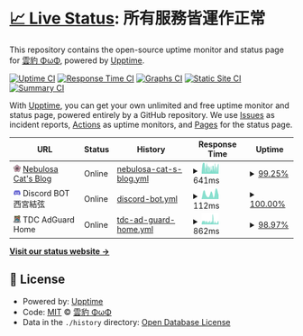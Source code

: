 # [📈 Live Status](https://nebulosa-cat.com): <!--live status--> **所有服務皆運作正常**

This repository contains the open-source uptime monitor and status page for [雲豹 ΦωΦ](https://nebulosa-cat.com), powered by [Upptime](https://github.com/upptime/upptime).

[![Uptime CI](https://github.com/Nebulosa-Cat/upptime/workflows/Uptime%20CI/badge.svg)](https://github.com/Nebulosa-Cat/upptime/actions?query=workflow%3A%22Uptime+CI%22)
[![Response Time CI](https://github.com/Nebulosa-Cat/upptime/workflows/Response%20Time%20CI/badge.svg)](https://github.com/Nebulosa-Cat/upptime/actions?query=workflow%3A%22Response+Time+CI%22)
[![Graphs CI](https://github.com/Nebulosa-Cat/upptime/workflows/Graphs%20CI/badge.svg)](https://github.com/Nebulosa-Cat/upptime/actions?query=workflow%3A%22Graphs+CI%22)
[![Static Site CI](https://github.com/Nebulosa-Cat/upptime/workflows/Static%20Site%20CI/badge.svg)](https://github.com/Nebulosa-Cat/upptime/actions?query=workflow%3A%22Static+Site+CI%22)
[![Summary CI](https://github.com/Nebulosa-Cat/upptime/workflows/Summary%20CI/badge.svg)](https://github.com/Nebulosa-Cat/upptime/actions?query=workflow%3A%22Summary+CI%22)

With [Upptime](https://upptime.js.org), you can get your own unlimited and free uptime monitor and status page, powered entirely by a GitHub repository. We use [Issues](https://github.com/Nebulosa-Cat/upptime/issues) as incident reports, [Actions](https://github.com/Nebulosa-Cat/upptime/actions) as uptime monitors, and [Pages](https://nebulosa-cat.com) for the status page.

<!--start: status pages-->
<!-- This summary is generated by Upptime (https://github.com/upptime/upptime) -->
<!-- Do not edit this manually, your changes will be overwritten -->
<!-- prettier-ignore -->
| URL | Status | History | Response Time | Uptime |
| --- | ------ | ------- | ------------- | ------ |
| <img alt="" src="https://raw.githubusercontent.com/Nebulosa-Cat/upptime/master/storge/website-icon.png" height="13"> [Nebulosa Cat's Blog](https://nebulosa-cat.com) | Online | [nebulosa-cat-s-blog.yml](https://github.com/Nebulosa-Cat/upptime/commits/HEAD/history/nebulosa-cat-s-blog.yml) | <details><summary><img alt="Response time graph" src="./graphs/nebulosa-cat-s-blog/response-time-week.png" height="20"> 641ms</summary><br><a href="https://status.nebulosa-cat.com/history/nebulosa-cat-s-blog"><img alt="Response time 753" src="https://img.shields.io/endpoint?url=https%3A%2F%2Fraw.githubusercontent.com%2FNebulosa-Cat%2Fupptime%2FHEAD%2Fapi%2Fnebulosa-cat-s-blog%2Fresponse-time.json"></a><br><a href="https://status.nebulosa-cat.com/history/nebulosa-cat-s-blog"><img alt="24-hour response time 751" src="https://img.shields.io/endpoint?url=https%3A%2F%2Fraw.githubusercontent.com%2FNebulosa-Cat%2Fupptime%2FHEAD%2Fapi%2Fnebulosa-cat-s-blog%2Fresponse-time-day.json"></a><br><a href="https://status.nebulosa-cat.com/history/nebulosa-cat-s-blog"><img alt="7-day response time 641" src="https://img.shields.io/endpoint?url=https%3A%2F%2Fraw.githubusercontent.com%2FNebulosa-Cat%2Fupptime%2FHEAD%2Fapi%2Fnebulosa-cat-s-blog%2Fresponse-time-week.json"></a><br><a href="https://status.nebulosa-cat.com/history/nebulosa-cat-s-blog"><img alt="30-day response time 753" src="https://img.shields.io/endpoint?url=https%3A%2F%2Fraw.githubusercontent.com%2FNebulosa-Cat%2Fupptime%2FHEAD%2Fapi%2Fnebulosa-cat-s-blog%2Fresponse-time-month.json"></a><br><a href="https://status.nebulosa-cat.com/history/nebulosa-cat-s-blog"><img alt="1-year response time 753" src="https://img.shields.io/endpoint?url=https%3A%2F%2Fraw.githubusercontent.com%2FNebulosa-Cat%2Fupptime%2FHEAD%2Fapi%2Fnebulosa-cat-s-blog%2Fresponse-time-year.json"></a></details> | <details><summary><a href="https://status.nebulosa-cat.com/history/nebulosa-cat-s-blog">99.25%</a></summary><a href="https://status.nebulosa-cat.com/history/nebulosa-cat-s-blog"><img alt="All-time uptime 99.82%" src="https://img.shields.io/endpoint?url=https%3A%2F%2Fraw.githubusercontent.com%2FNebulosa-Cat%2Fupptime%2FHEAD%2Fapi%2Fnebulosa-cat-s-blog%2Fuptime.json"></a><br><a href="https://status.nebulosa-cat.com/history/nebulosa-cat-s-blog"><img alt="24-hour uptime 98.95%" src="https://img.shields.io/endpoint?url=https%3A%2F%2Fraw.githubusercontent.com%2FNebulosa-Cat%2Fupptime%2FHEAD%2Fapi%2Fnebulosa-cat-s-blog%2Fuptime-day.json"></a><br><a href="https://status.nebulosa-cat.com/history/nebulosa-cat-s-blog"><img alt="7-day uptime 99.25%" src="https://img.shields.io/endpoint?url=https%3A%2F%2Fraw.githubusercontent.com%2FNebulosa-Cat%2Fupptime%2FHEAD%2Fapi%2Fnebulosa-cat-s-blog%2Fuptime-week.json"></a><br><a href="https://status.nebulosa-cat.com/history/nebulosa-cat-s-blog"><img alt="30-day uptime 99.82%" src="https://img.shields.io/endpoint?url=https%3A%2F%2Fraw.githubusercontent.com%2FNebulosa-Cat%2Fupptime%2FHEAD%2Fapi%2Fnebulosa-cat-s-blog%2Fuptime-month.json"></a><br><a href="https://status.nebulosa-cat.com/history/nebulosa-cat-s-blog"><img alt="1-year uptime 99.82%" src="https://img.shields.io/endpoint?url=https%3A%2F%2Fraw.githubusercontent.com%2FNebulosa-Cat%2Fupptime%2FHEAD%2Fapi%2Fnebulosa-cat-s-blog%2Fuptime-year.json"></a></details>
| <img alt="" src="https://raw.githubusercontent.com/Nebulosa-Cat/upptime/master/storge/discord-icon.png" height="13"> Discord BOT 西宮結弦 | Online | [discord-bot.yml](https://github.com/Nebulosa-Cat/upptime/commits/HEAD/history/discord-bot.yml) | <details><summary><img alt="Response time graph" src="./graphs/discord-bot/response-time-week.png" height="20"> 112ms</summary><br><a href="https://status.nebulosa-cat.com/history/discord-bot"><img alt="Response time 178" src="https://img.shields.io/endpoint?url=https%3A%2F%2Fraw.githubusercontent.com%2FNebulosa-Cat%2Fupptime%2FHEAD%2Fapi%2Fdiscord-bot%2Fresponse-time.json"></a><br><a href="https://status.nebulosa-cat.com/history/discord-bot"><img alt="24-hour response time 49" src="https://img.shields.io/endpoint?url=https%3A%2F%2Fraw.githubusercontent.com%2FNebulosa-Cat%2Fupptime%2FHEAD%2Fapi%2Fdiscord-bot%2Fresponse-time-day.json"></a><br><a href="https://status.nebulosa-cat.com/history/discord-bot"><img alt="7-day response time 112" src="https://img.shields.io/endpoint?url=https%3A%2F%2Fraw.githubusercontent.com%2FNebulosa-Cat%2Fupptime%2FHEAD%2Fapi%2Fdiscord-bot%2Fresponse-time-week.json"></a><br><a href="https://status.nebulosa-cat.com/history/discord-bot"><img alt="30-day response time 178" src="https://img.shields.io/endpoint?url=https%3A%2F%2Fraw.githubusercontent.com%2FNebulosa-Cat%2Fupptime%2FHEAD%2Fapi%2Fdiscord-bot%2Fresponse-time-month.json"></a><br><a href="https://status.nebulosa-cat.com/history/discord-bot"><img alt="1-year response time 178" src="https://img.shields.io/endpoint?url=https%3A%2F%2Fraw.githubusercontent.com%2FNebulosa-Cat%2Fupptime%2FHEAD%2Fapi%2Fdiscord-bot%2Fresponse-time-year.json"></a></details> | <details><summary><a href="https://status.nebulosa-cat.com/history/discord-bot">100.00%</a></summary><a href="https://status.nebulosa-cat.com/history/discord-bot"><img alt="All-time uptime 100.00%" src="https://img.shields.io/endpoint?url=https%3A%2F%2Fraw.githubusercontent.com%2FNebulosa-Cat%2Fupptime%2FHEAD%2Fapi%2Fdiscord-bot%2Fuptime.json"></a><br><a href="https://status.nebulosa-cat.com/history/discord-bot"><img alt="24-hour uptime 100.00%" src="https://img.shields.io/endpoint?url=https%3A%2F%2Fraw.githubusercontent.com%2FNebulosa-Cat%2Fupptime%2FHEAD%2Fapi%2Fdiscord-bot%2Fuptime-day.json"></a><br><a href="https://status.nebulosa-cat.com/history/discord-bot"><img alt="7-day uptime 100.00%" src="https://img.shields.io/endpoint?url=https%3A%2F%2Fraw.githubusercontent.com%2FNebulosa-Cat%2Fupptime%2FHEAD%2Fapi%2Fdiscord-bot%2Fuptime-week.json"></a><br><a href="https://status.nebulosa-cat.com/history/discord-bot"><img alt="30-day uptime 100.00%" src="https://img.shields.io/endpoint?url=https%3A%2F%2Fraw.githubusercontent.com%2FNebulosa-Cat%2Fupptime%2FHEAD%2Fapi%2Fdiscord-bot%2Fuptime-month.json"></a><br><a href="https://status.nebulosa-cat.com/history/discord-bot"><img alt="1-year uptime 100.00%" src="https://img.shields.io/endpoint?url=https%3A%2F%2Fraw.githubusercontent.com%2FNebulosa-Cat%2Fupptime%2FHEAD%2Fapi%2Fdiscord-bot%2Fuptime-year.json"></a></details>
| <img alt="" src="https://raw.githubusercontent.com/Nebulosa-Cat/upptime/master/storge/TDC-AdGuard-Home.png" height="13"> TDC AdGuard Home | Online | [tdc-ad-guard-home.yml](https://github.com/Nebulosa-Cat/upptime/commits/HEAD/history/tdc-ad-guard-home.yml) | <details><summary><img alt="Response time graph" src="./graphs/tdc-ad-guard-home/response-time-week.png" height="20"> 862ms</summary><br><a href="https://status.nebulosa-cat.com/history/tdc-ad-guard-home"><img alt="Response time 1077" src="https://img.shields.io/endpoint?url=https%3A%2F%2Fraw.githubusercontent.com%2FNebulosa-Cat%2Fupptime%2FHEAD%2Fapi%2Ftdc-ad-guard-home%2Fresponse-time.json"></a><br><a href="https://status.nebulosa-cat.com/history/tdc-ad-guard-home"><img alt="24-hour response time 923" src="https://img.shields.io/endpoint?url=https%3A%2F%2Fraw.githubusercontent.com%2FNebulosa-Cat%2Fupptime%2FHEAD%2Fapi%2Ftdc-ad-guard-home%2Fresponse-time-day.json"></a><br><a href="https://status.nebulosa-cat.com/history/tdc-ad-guard-home"><img alt="7-day response time 862" src="https://img.shields.io/endpoint?url=https%3A%2F%2Fraw.githubusercontent.com%2FNebulosa-Cat%2Fupptime%2FHEAD%2Fapi%2Ftdc-ad-guard-home%2Fresponse-time-week.json"></a><br><a href="https://status.nebulosa-cat.com/history/tdc-ad-guard-home"><img alt="30-day response time 1077" src="https://img.shields.io/endpoint?url=https%3A%2F%2Fraw.githubusercontent.com%2FNebulosa-Cat%2Fupptime%2FHEAD%2Fapi%2Ftdc-ad-guard-home%2Fresponse-time-month.json"></a><br><a href="https://status.nebulosa-cat.com/history/tdc-ad-guard-home"><img alt="1-year response time 1077" src="https://img.shields.io/endpoint?url=https%3A%2F%2Fraw.githubusercontent.com%2FNebulosa-Cat%2Fupptime%2FHEAD%2Fapi%2Ftdc-ad-guard-home%2Fresponse-time-year.json"></a></details> | <details><summary><a href="https://status.nebulosa-cat.com/history/tdc-ad-guard-home">98.97%</a></summary><a href="https://status.nebulosa-cat.com/history/tdc-ad-guard-home"><img alt="All-time uptime 99.68%" src="https://img.shields.io/endpoint?url=https%3A%2F%2Fraw.githubusercontent.com%2FNebulosa-Cat%2Fupptime%2FHEAD%2Fapi%2Ftdc-ad-guard-home%2Fuptime.json"></a><br><a href="https://status.nebulosa-cat.com/history/tdc-ad-guard-home"><img alt="24-hour uptime 98.95%" src="https://img.shields.io/endpoint?url=https%3A%2F%2Fraw.githubusercontent.com%2FNebulosa-Cat%2Fupptime%2FHEAD%2Fapi%2Ftdc-ad-guard-home%2Fuptime-day.json"></a><br><a href="https://status.nebulosa-cat.com/history/tdc-ad-guard-home"><img alt="7-day uptime 98.97%" src="https://img.shields.io/endpoint?url=https%3A%2F%2Fraw.githubusercontent.com%2FNebulosa-Cat%2Fupptime%2FHEAD%2Fapi%2Ftdc-ad-guard-home%2Fuptime-week.json"></a><br><a href="https://status.nebulosa-cat.com/history/tdc-ad-guard-home"><img alt="30-day uptime 99.68%" src="https://img.shields.io/endpoint?url=https%3A%2F%2Fraw.githubusercontent.com%2FNebulosa-Cat%2Fupptime%2FHEAD%2Fapi%2Ftdc-ad-guard-home%2Fuptime-month.json"></a><br><a href="https://status.nebulosa-cat.com/history/tdc-ad-guard-home"><img alt="1-year uptime 99.68%" src="https://img.shields.io/endpoint?url=https%3A%2F%2Fraw.githubusercontent.com%2FNebulosa-Cat%2Fupptime%2FHEAD%2Fapi%2Ftdc-ad-guard-home%2Fuptime-year.json"></a></details>

<!--end: status pages-->

[**Visit our status website →**](https://nebulosa-cat.com)

## 📄 License

- Powered by: [Upptime](https://github.com/upptime/upptime)
- Code: [MIT](./LICENSE) © [雲豹 ΦωΦ](https://nebulosa-cat.com)
- Data in the `./history` directory: [Open Database License](https://opendatacommons.org/licenses/odbl/1-0/)
